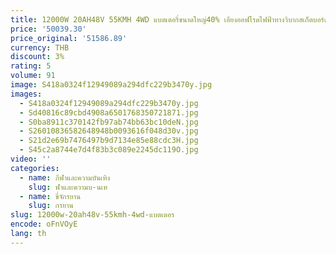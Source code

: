 ```yaml
---
title: 12000W 20AH48V 55KMH 4WD แบตเตอรี่ขนาดใหญ่40% เอียงออฟโรดไฟฟ้าทางวิบากสเก็ตบอร์ดลองบอร์ดไฟฟ้าบนภูเขาภูมิประเทศทั้งหมด
price: '50039.30'
price_original: '51586.89'
currency: THB
discount: 3%
rating: 5
volume: 91
image: S418a0324f12949089a294dfc229b3470y.jpg
images:
  - S418a0324f12949089a294dfc229b3470y.jpg
  - Sd40816c89cbd4908a6501768350721871.jpg
  - S0ba8911c370142fb97ab74bb63bc10deN.jpg
  - S26010836582648948b0093616f048d30v.jpg
  - S21d2e69b7476497b9d7134e85e88cdc3H.jpg
  - S45c2a8744e7d4f83b3c089e2245dc119O.jpg
video: ''
categories:
  - name: กีฬาและความบันเทิง
    slug: ฬาและความบ-นเท
  - name: ขี่จักรยาน
    slug: กรยาน
slug: 12000w-20ah48v-55kmh-4wd-แบตเตอร
encode: oFnVOyE
lang: th
---
```

  